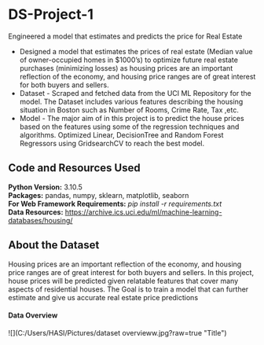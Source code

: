 # DS-Project-1
Engineered a model that estimates and predicts the price for Real Estate

* Designed a model that estimates the prices of real estate (Median value of owner-occupied homes in $1000’s) to optimize future real estate purchases (minimizing losses) as housing prices are an important reflection of the economy, and housing price ranges are of great interest for both buyers and sellers.
* Dataset - Scraped and fetched data from the UCI ML Repository for the model. The Dataset includes various features describing the housing situation in Boston such as Number of Rooms, Crime Rate, Tax ,etc.
* Model - The major aim of in this project is to predict the house prices based on the features using some of the regression techniques and algorithms. Optimized Linear, DecisionTree and Random Forest Regressors using GridsearchCV to reach the best model.

## Code and Resources Used ##
**Python Version:** 3.10.5 <br />
**Packages:** pandas, numpy, sklearn, matplotlib, seaborn <br />
**For Web Framework Requirements:** _pip install -r requirements.txt_ <br />
**Data Resources:** <https://archive.ics.uci.edu/ml/machine-learning-databases/housing/>

## About the Dataset ##
Housing prices are an important reflection of the economy, and housing price ranges are of great interest for both buyers and sellers. In this project, house prices will be predicted given relatable features that cover many aspects of residential houses. The Goal is to train a model that can further estimate and give us accurate real estate price predictions
#### Data Overview ####
![](C:/Users/HASI/Pictures/dataset overvieww.jpg?raw=true "Title")
